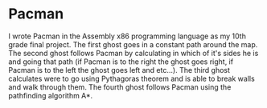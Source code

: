 # Pacman
I wrote Pacman in the Assembly x86 programming language as my 10th grade final project. 
The first ghost goes in a constant path around the map.
The second ghost follows Pacman by calculating in which of it's sides he is and going that path (if Pacman is to the right the ghost goes right, if Pacman is to the left the ghost goes left and etc...).
The third ghost calculates were to go using Pythagoras theorem and is able to break walls and walk through them.
The fourth ghost follows Pacman using the pathfinding algorithm A*.
